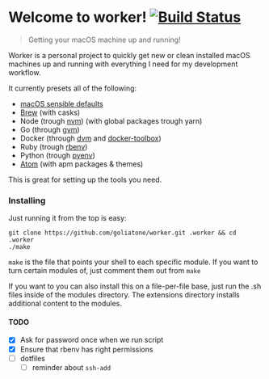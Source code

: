 # Welcome to worker! [![Build Status](https://travis-ci.org/thibmaek/worker.svg?branch=master)](https://travis-ci.org/thibmaek/worker)
> Getting your macOS machine up and running!

Worker is a personal project to quickly get new or clean installed macOS machines
up and running with everything I need for my development workflow.

It currently presets all of the following:
* [macOS sensible defaults](https://github.com/mathiasbynens/dotfiles/blob/master/.macos)
* [Brew](https://github.com/Homebrew/homebrew) (with casks)
* Node (trough [nvm](https://github.com/creationix/nvm)) (with global packages trough yarn)
* Go (through [gvm]())
* Docker (through [dvm]() and [docker-toolbox]())
* Ruby (trough [rbenv](https://github.com/rbenv/rbenv))
* Python (trough [pyenv](https://github.com/yyuu/pyenv))
* [Atom](https://github.com/atom/atom) (with apm packages & themes)

This is great for setting up the tools you need.

### Installing
Just running it from the top is easy:

```shell
git clone https://github.com/goliatone/worker.git .worker && cd .worker
./make
```

`make` is the file that points your shell to each specific module.
If you want to turn certain modules of, just comment them out from `make`

If you want to you can also install this on a file-per-file base, just run the .sh files inside of the modules directory. The extensions directory installs additional content to the modules.


#### TODO
- [x] Ask for password once when we run script
- [x] Ensure that rbenv has right permissions
- [ ] dotfiles
  - [ ] reminder about `ssh-add`
